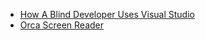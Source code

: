 - [How A Blind Developer Uses Visual Studio](https://www.youtube.com/watch?v=94swlF55tVc)
- [Orca Screen Reader](https://help.gnome.org/users/orca/stable/)
